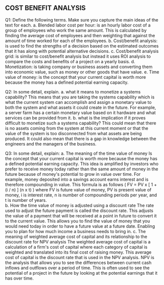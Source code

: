 ## COST BENEFIT ANALYSIS

Q1: Define the following terms. Make sure you capture the main ideas of the text for each.
    a.	Blended labor cost per hour: is an hourly labor cost of a group of employees who work the same amount. This is calculated by finding the average cost of employees and then weighting that against the amount of time worked for each of the employees. 
    b. Cost/benefit analysis: is used to find the strengths of a decision based on the estimated outcomes that it has along with potential alternative decisions. 
    c. Cost/benefit analysis grid: is similar to cost/benefit analysis but instead it uses ROI analysis to compare the costs and benefits of a project on a yearly basis. 
    d. Monetization: is taking company or business assets and converting them into economic value, such as money or other goods that have value. 
    e. Time value of money: is the concept that your current capital is worth more because the money has a defined potential earning capacity. 

Q2: In some detail, explain. 
    a.	what it means to monetize a systems capability? 
    This means that you are taking the systems capability which is what the current system can accomplish and assign a monetary value to both the system and what assets it could create in the future. For example, a server farm has a certain monetary value based on it hardware and what services can be provided from it. 
    b.	what is the implication if it proves difficult to monetize such a systems capability?
    This could mean that there is no assets coming from the system at this current moment or that the value of the system is too disconnected from what assets are being produced. It could also mean that there is a gap in knowledge between the engineers and the managers of the business. 

Q3: In some detail, explain:
    a.	The meaning of the time value of money
    Is the concept that your current capital is worth more because the money has a defined potential earning capacity. This idea is amplified by investors who prefer to receive money today rather than the same amount of money in the future because of money's potential to grow in value over time. For example, money deposited into a savings account earns interest and is therefore compounding in value. 
    This formula is as follows ( FV = PV x [ 1 + (i / n) ] (n x t)  ) where FV is future value of money, PV  is present value of money, i is interest rate, n is number of compounding periods per year, and t is number of years.  
    b.	How the time value of money is adjusted using a discount rate
    The rate used to adjust the future payment is called the discount rate. This adjusts the value of a payment that will be received at a point in future to convert it to the current value. This allows you to find the value of money that you would need today in order to have a future value at a future date. Enabling you to plan for how much income a business needs to bring in. 
    c.	The meaning of weighted average cost of capital and its relationship to the discount rate for NPV analysis
    The weighted average cost of capital is a calculation of a firm's cost of capital where each category of capital is weighted and translated into its final cost of raising money. This average cost of capital is the discount rate that is used in the NPV analysis. NPV is the analysis that allows you to see the differences between current cash inflows and outflows over a period of time. This is often used to see the potential of a project in the future by looking at the potential earnings that it has over time. 
